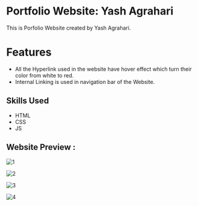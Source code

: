 # Portfolio Website: Yash Agrahari

This is Porfolio Website created by Yash Agrahari.

# Features
- All the Hyperlink used in the website have hover effect which turn their color from white to red.
- Internal Linking is used in navigation bar of the Website.

## Skills Used
- HTML
- CSS
- JS

## Website Preview :
![1](https://user-images.githubusercontent.com/92152225/170841804-67ee4761-fb19-463e-a9d3-9c79d085e330.png)

![2](https://user-images.githubusercontent.com/92152225/170856660-c6093edf-fce1-4091-9836-d4270e54d471.png)

![3](https://user-images.githubusercontent.com/92152225/170856662-02764892-2026-4fe6-a2b9-7550ed2cf0c6.png)

![4](https://user-images.githubusercontent.com/92152225/172020242-4d3f920b-c7a2-485e-8b8d-fec55c8fec76.png)





